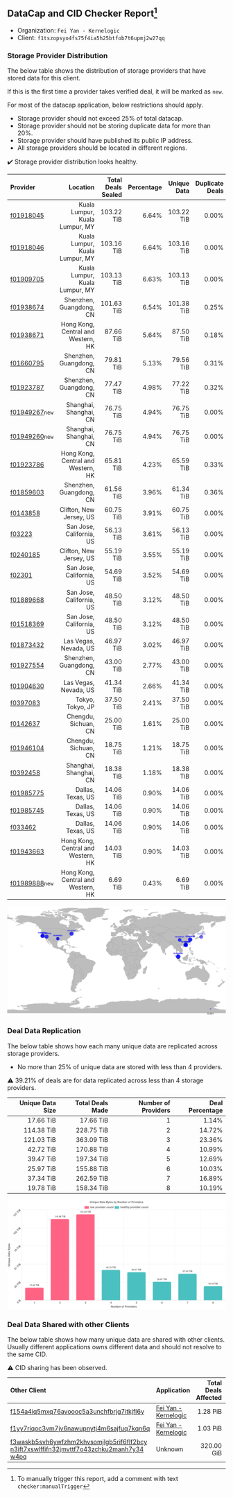 ## DataCap and CID Checker Report[^1]
 - Organization: `Fei Yan - Kernelogic`
 - Client: `f1tszopsyo4fs75f4ia5h25btfob7t6upmj2w27qq`
### Storage Provider Distribution
The below table shows the distribution of storage providers that have stored data for this client.

If this is the first time a provider takes verified deal, it will be marked as `new`.

For most of the datacap application, below restrictions should apply.
 - Storage provider should not exceed 25% of total datacap.
 - Storage provider should not be storing duplicate data for more than 20%.
 - Storage provider should have published its public IP address.
 - All storage providers should be located in different regions.

✔️ Storage provider distribution looks healthy.

| Provider                                                    |                           Location | Total Deals Sealed | Percentage | Unique Data | Duplicate Deals |
| :---------------------------------------------------------- | ---------------------------------: | -----------------: | ---------: | ----------: | --------------: |
| [f01918045](https://filfox.info/en/address/f01918045)       |     Kuala Lumpur, Kuala Lumpur, MY |         103.22 TiB |      6.64% |  103.22 TiB |           0.00% |
| [f01918046](https://filfox.info/en/address/f01918046)       |     Kuala Lumpur, Kuala Lumpur, MY |         103.16 TiB |      6.64% |  103.16 TiB |           0.00% |
| [f01909705](https://filfox.info/en/address/f01909705)       |     Kuala Lumpur, Kuala Lumpur, MY |         103.13 TiB |      6.63% |  103.13 TiB |           0.00% |
| [f01938674](https://filfox.info/en/address/f01938674)       |            Shenzhen, Guangdong, CN |         101.63 TiB |      6.54% |  101.38 TiB |           0.25% |
| [f01938671](https://filfox.info/en/address/f01938671)       | Hong Kong, Central and Western, HK |          87.66 TiB |      5.64% |   87.50 TiB |           0.18% |
| [f01660795](https://filfox.info/en/address/f01660795)       |            Shenzhen, Guangdong, CN |          79.81 TiB |      5.13% |   79.56 TiB |           0.31% |
| [f01923787](https://filfox.info/en/address/f01923787)       |            Shenzhen, Guangdong, CN |          77.47 TiB |      4.98% |   77.22 TiB |           0.32% |
| [f01949267](https://filfox.info/en/address/f01949267)`new`  |             Shanghai, Shanghai, CN |          76.75 TiB |      4.94% |   76.75 TiB |           0.00% |
| [f01949260](https://filfox.info/en/address/f01949260)`new`  |             Shanghai, Shanghai, CN |          76.75 TiB |      4.94% |   76.75 TiB |           0.00% |
| [f01923786](https://filfox.info/en/address/f01923786)       | Hong Kong, Central and Western, HK |          65.81 TiB |      4.23% |   65.59 TiB |           0.33% |
| [f01859603](https://filfox.info/en/address/f01859603)       |            Shenzhen, Guangdong, CN |          61.56 TiB |      3.96% |   61.34 TiB |           0.36% |
| [f0143858](https://filfox.info/en/address/f0143858)         |            Clifton, New Jersey, US |          60.75 TiB |      3.91% |   60.75 TiB |           0.00% |
| [f03223](https://filfox.info/en/address/f03223)             |           San Jose, California, US |          56.13 TiB |      3.61% |   56.13 TiB |           0.00% |
| [f0240185](https://filfox.info/en/address/f0240185)         |            Clifton, New Jersey, US |          55.19 TiB |      3.55% |   55.19 TiB |           0.00% |
| [f02301](https://filfox.info/en/address/f02301)             |           San Jose, California, US |          54.69 TiB |      3.52% |   54.69 TiB |           0.00% |
| [f01889668](https://filfox.info/en/address/f01889668)       |           San Jose, California, US |          48.50 TiB |      3.12% |   48.50 TiB |           0.00% |
| [f01518369](https://filfox.info/en/address/f01518369)       |           San Jose, California, US |          48.50 TiB |      3.12% |   48.50 TiB |           0.00% |
| [f01873432](https://filfox.info/en/address/f01873432)       |              Las Vegas, Nevada, US |          46.97 TiB |      3.02% |   46.97 TiB |           0.00% |
| [f01927554](https://filfox.info/en/address/f01927554)       |            Shenzhen, Guangdong, CN |          43.00 TiB |      2.77% |   43.00 TiB |           0.00% |
| [f01904630](https://filfox.info/en/address/f01904630)       |              Las Vegas, Nevada, US |          41.34 TiB |      2.66% |   41.34 TiB |           0.00% |
| [f0397083](https://filfox.info/en/address/f0397083)         |                   Tokyo, Tokyo, JP |          37.50 TiB |      2.41% |   37.50 TiB |           0.00% |
| [f0142637](https://filfox.info/en/address/f0142637)         |               Chengdu, Sichuan, CN |          25.00 TiB |      1.61% |   25.00 TiB |           0.00% |
| [f01946104](https://filfox.info/en/address/f01946104)       |               Chengdu, Sichuan, CN |          18.75 TiB |      1.21% |   18.75 TiB |           0.00% |
| [f0392458](https://filfox.info/en/address/f0392458)         |             Shanghai, Shanghai, CN |          18.38 TiB |      1.18% |   18.38 TiB |           0.00% |
| [f01985775](https://filfox.info/en/address/f01985775)       |                  Dallas, Texas, US |          14.06 TiB |      0.90% |   14.06 TiB |           0.00% |
| [f01985745](https://filfox.info/en/address/f01985745)       |                  Dallas, Texas, US |          14.06 TiB |      0.90% |   14.06 TiB |           0.00% |
| [f033462](https://filfox.info/en/address/f033462)           |                  Dallas, Texas, US |          14.06 TiB |      0.90% |   14.06 TiB |           0.00% |
| [f01943663](https://filfox.info/en/address/f01943663)       | Hong Kong, Central and Western, HK |          14.03 TiB |      0.90% |   14.03 TiB |           0.00% |
| [f01989888](https://filfox.info/en/address/f01989888)`new`  | Hong Kong, Central and Western, HK |           6.69 TiB |      0.43% |    6.69 TiB |           0.00% |

![Provider Distribution](https://raw.githubusercontent.com/data-preservation-programs/filplus-checker-assets/main/filecoin-project/filecoin-plus-large-datasets/issues/1006/1671098344807.png)
### Deal Data Replication
The below table shows how each many unique data are replicated across storage providers.
- No more than 25% of unique data are stored with less than 4 providers.

⚠️ 39.21% of deals are for data replicated across less than 4 storage providers.

| Unique Data Size | Total Deals Made | Number of Providers | Deal Percentage |
| ---------------: | ---------------: | ------------------: | --------------: |
|        17.66 TiB |        17.66 TiB |                   1 |           1.14% |
|       114.38 TiB |       228.75 TiB |                   2 |          14.72% |
|       121.03 TiB |       363.09 TiB |                   3 |          23.36% |
|        42.72 TiB |       170.88 TiB |                   4 |          10.99% |
|        39.47 TiB |       197.34 TiB |                   5 |          12.69% |
|        25.97 TiB |       155.88 TiB |                   6 |          10.03% |
|        37.34 TiB |       262.59 TiB |                   7 |          16.89% |
|        19.78 TiB |       158.34 TiB |                   8 |          10.19% |

![Replication Distribution](https://raw.githubusercontent.com/data-preservation-programs/filplus-checker-assets/main/filecoin-project/filecoin-plus-large-datasets/issues/1006/1671098345456.png)
### Deal Data Shared with other Clients
The below table shows how many unique data are shared with other clients.
Usually different applications owns different data and should not resolve to the same CID.

⚠️ CID sharing has been observed.

| Other Client                                                                                                                                                                                                              | Application                                                                                           | Total Deals Affected | Unique CIDs |        Verifier |
| :------------------------------------------------------------------------------------------------------------------------------------------------------------------------------------------------------------------------ | :---------------------------------------------------------------------------------------------------- | -------------------: | ----------: | --------------: |
| [f154a4iq5mxq76avoooc5a3unchfbrjg7itkjfl6y](https://filfox.info/en/address/f154a4iq5mxq76avoooc5a3unchfbrjg7itkjfl6y)                                                                                                     | [Fei Yan \- Kernelogic](https://github.com/filecoin-project/filecoin-plus-large-datasets/issues/1005) |             1.28 PiB |      11,128 | LDN v3 multisig |
| [f1yy7riqoc3vm7jv6nawupnytj4m6sajfuq7kqn6q](https://filfox.info/en/address/f1yy7riqoc3vm7jv6nawupnytj4m6sajfuq7kqn6q)                                                                                                     | [Fei Yan \- Kernelogic](https://github.com/filecoin-project/filecoin-plus-large-datasets/issues/1004) |             1.03 PiB |       9,545 | LDN v3 multisig |
| [f3waskb5svh6ywfzhm2khvsomjlgb5rif6flf2bcy<br/>n3ift7xswlffifn32jmvttf7o43zchku2manh7y34<br/>w4pq](https://filfox.info/en/address/f3waskb5svh6ywfzhm2khvsomjlgb5rif6flf2bcyn3ift7xswlffifn32jmvttf7o43zchku2manh7y34w4pq) | Unknown                                                                                               |           320.00 GiB |           2 |         Unknown |

[^1]: To manually trigger this report, add a comment with text `checker:manualTrigger`
